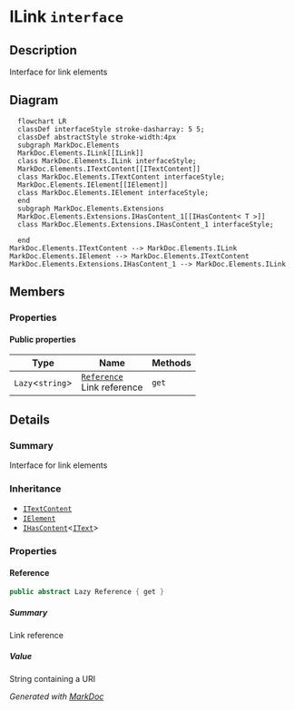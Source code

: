 # ILink `interface`

## Description
Interface for link elements

## Diagram
```mermaid
  flowchart LR
  classDef interfaceStyle stroke-dasharray: 5 5;
  classDef abstractStyle stroke-width:4px
  subgraph MarkDoc.Elements
  MarkDoc.Elements.ILink[[ILink]]
  class MarkDoc.Elements.ILink interfaceStyle;
  MarkDoc.Elements.ITextContent[[ITextContent]]
  class MarkDoc.Elements.ITextContent interfaceStyle;
  MarkDoc.Elements.IElement[[IElement]]
  class MarkDoc.Elements.IElement interfaceStyle;
  end
  subgraph MarkDoc.Elements.Extensions
  MarkDoc.Elements.Extensions.IHasContent_1[[IHasContent< T >]]
  class MarkDoc.Elements.Extensions.IHasContent_1 interfaceStyle;

  end
MarkDoc.Elements.ITextContent --> MarkDoc.Elements.ILink
MarkDoc.Elements.IElement --> MarkDoc.Elements.ITextContent
MarkDoc.Elements.Extensions.IHasContent_1 --> MarkDoc.Elements.ILink
```

## Members
### Properties
#### Public  properties
| Type | Name | Methods |
| --- | --- | --- |
| `Lazy`&lt;`string`&gt; | [`Reference`](markdoc/elements/ILink.md#reference)<br>Link reference | `get` |

## Details
### Summary
Interface for link elements

### Inheritance
 - [
`ITextContent`
](./ITextContent.md)
 - [
`IElement`
](./IElement.md)
 - [`IHasContent`](extensions/IHasContentT.md)&lt;[`IText`](./IText.md)&gt;

### Properties
#### Reference
```csharp
public abstract Lazy Reference { get }
```
##### Summary
Link reference

##### Value
String containing a URI

*Generated with* [*MarkDoc*](https://github.com/hailstorm75/MarkDoc.Core)
